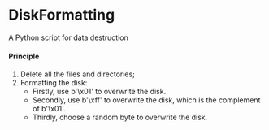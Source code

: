 # DiskFormatting
A Python script for data destruction

#### Principle
1. Delete all the files and directories;
2. Formatting the disk:
   - Firstly, use b'\x01' to overwrite the disk.
   - Secondly, use b'\xff' to overwrite the disk, which is the complement of b'\x01'.
   - Thirdly, choose a random byte to overwrite the disk.

